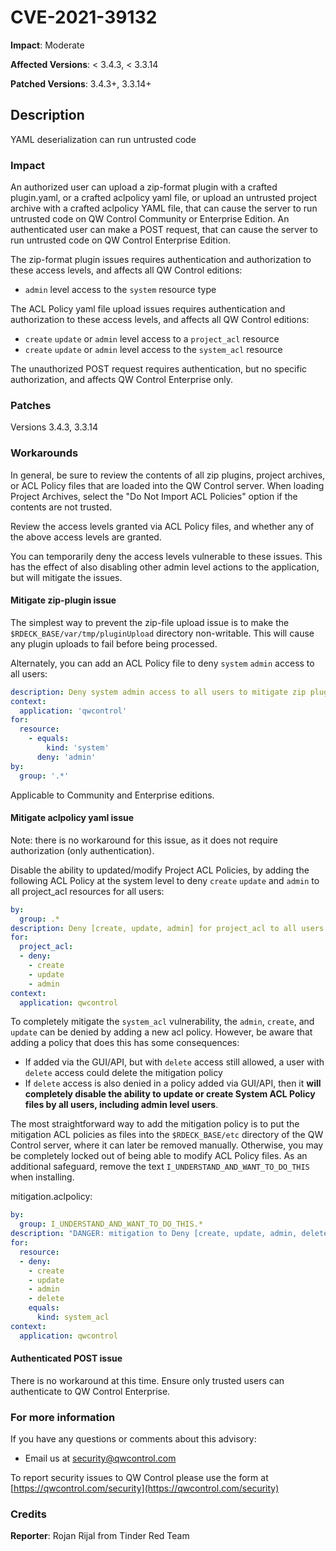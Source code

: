 # CVE-2021-39132

**Impact**: Moderate

**Affected Versions**: < 3.4.3, < 3.3.14

**Patched Versions**: 3.4.3+, 3.3.14+

## Description

YAML deserialization can run untrusted code

### Impact

An authorized user can upload a zip-format plugin with a crafted plugin.yaml, or a crafted aclpolicy yaml file, or upload an untrusted project archive with a crafted aclpolicy YAML file, that can cause the server to run untrusted code on QW Control Community or Enterprise Edition.  An authenticated user can make a POST request, that can cause the server to run untrusted code on QW Control Enterprise Edition.

The zip-format plugin issues requires authentication and authorization to these access levels, and affects all QW Control editions:

* `admin` level access to the `system` resource type

The ACL Policy yaml file upload issues requires authentication and authorization to these access levels, and affects all QW Control editions:

* `create` `update` or `admin` level access to a `project_acl` resource
* `create` `update` or `admin` level access to the `system_acl` resource

The unauthorized POST request requires authentication, but no specific authorization, and affects QW Control Enterprise only.

### Patches

Versions 3.4.3, 3.3.14

### Workarounds

In general, be sure to review the contents of all zip plugins, project archives, or ACL Policy files that are loaded into the QW Control server. When loading Project Archives, select the "Do Not Import ACL Policies" option if the contents are not trusted.

Review the access levels granted via ACL Policy files, and whether any of the above access levels are granted.

You can temporarily deny the access levels vulnerable to these issues. This has the effect of also disabling other admin level actions to the application, but will mitigate the issues.

#### Mitigate zip-plugin issue

The simplest way to prevent the zip-file upload issue is to make the `$RDECK_BASE/var/tmp/pluginUpload` directory non-writable. This will cause any plugin uploads to fail before being processed.

Alternately, you can add an ACL Policy file to deny `system` `admin` access to all users:

```yaml
description: Deny system admin access to all users to mitigate zip plugin vulnerability
context:
  application: 'qwcontrol'
for:
  resource:
    - equals:
        kind: 'system'
      deny: 'admin'
by:
  group: '.*'

```

Applicable to Community and Enterprise editions.

#### Mitigate aclpolicy yaml issue

Note: there is no workaround for this issue, as it does not require authorization (only authentication).

Disable the ability to updated/modify Project ACL Policies, by adding the following ACL Policy at the system level to deny `create` `update` and `admin` to all project_acl resources for all users:

```yaml
by:
  group: .*
description: Deny [create, update, admin] for project_acl to all users
for:
  project_acl:
  - deny:
    - create
    - update
    - admin
context:
  application: qwcontrol

```

To completely mitigate the `system_acl` vulnerability, the `admin`, `create`, and `update` can be denied by adding a new acl policy. However, be aware that adding a policy that does this has some consequences:

* If added via the GUI/API, but with `delete` access  still allowed, a user with `delete` access could delete the mitigation policy
* If `delete` access is also denied in a policy added via GUI/API, then it **will completely disable the ability to update or create System ACL Policy files by all users, including admin level users**.  

The most straightforward way to add the mitigation policy is to put the mitigation ACL policies as files into the `$RDECK_BASE/etc` directory of the QW Control server, where it can later be removed manually. Otherwise, you may be completely locked out of being able to modify ACL Policy files. As an additional safeguard, remove the text `I_UNDERSTAND_AND_WANT_TO_DO_THIS` when installing.

mitigation.aclpolicy:
```yaml
by:
  group: I_UNDERSTAND_AND_WANT_TO_DO_THIS.*
description: "DANGER: mitigation to Deny [create, update, admin, delete] for system_acl for all users"
for:
  resource:
  - deny:
    - create
    - update
    - admin
    - delete
    equals:
      kind: system_acl
context:
  application: qwcontrol
```

#### Authenticated POST issue

There is no workaround at this time. Ensure only trusted users can authenticate to QW Control Enterprise.

### For more information

If you have any questions or comments about this advisory:
* Email us at [security@qwcontrol.com](mailto:security@qwcontrol.com)

To report security issues to QW Control please use the form at [https://qwcontrol.com/security](https://qwcontrol.com/security)

### Credits

**Reporter**: Rojan Rijal from Tinder Red Team

